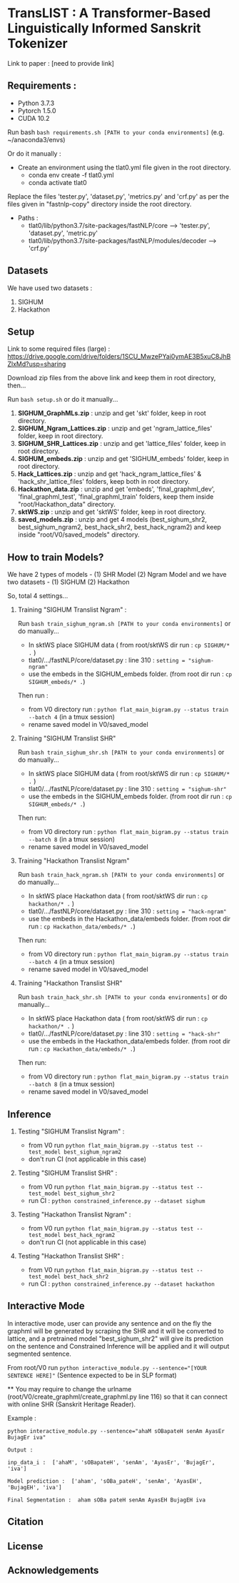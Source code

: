 # TransLIST : A Transformer-Based Linguistically Informed Sanskrit Tokenizer

Link to paper : [need to provide link]

## Requirements :

* Python 3.7.3
* Pytorch 1.5.0
* CUDA 10.2

Run bash ```bash requirements.sh [PATH to your conda environments]``` (e.g. ~/anaconda3/envs)

Or do it manually :

* Create an environment using the tlat0.yml file given in the root directory.
  * conda env create -f tlat0.yml
  * conda activate tlat0

Replace the files 'tester.py', 'dataset.py', 'metrics.py' and 'crf.py' as per the files given in "fastnlp-copy" directory inside the root directory.

* Paths : 
  * tlat0/lib/python3.7/site-packages/fastNLP/core --> 'tester.py', 'dataset.py', 'metric.py'
  * tlat0/lib/python3.7/site-packages/fastNLP/modules/decoder --> 'crf.py'
  
 

## Datasets

We have used two datasets : 

1. SIGHUM
2. Hackathon

## Setup

Link to some required files (large) : https://drive.google.com/drive/folders/1SCU_MwzePYai0ymAE3B5xuC8JhBZlxMd?usp=sharing

Download zip files from the above link and keep them in root directory, then...

Run ```bash setup.sh``` or do it manually...

1. **SIGHUM_GraphMLs.zip** : unzip and get 'skt' folder, keep in root directory.
2. **SIGHUM_Ngram_Lattices.zip** : unzip and get 'ngram_lattice_files' folder, keep in root directory.
3. **SIGHUM_SHR_Lattices.zip** : unzip and get 'lattice_files' folder, keep in root directory.
4. **SIGHUM_embeds.zip** : unzip and get 'SIGHUM_embeds' folder, keep in root directory.
5. **Hack_Lattices.zip** : unzip and get 'hack_ngram_lattice_files' & 'hack_shr_lattice_files' folders, keep both in root directory.
6. **Hackathon_data.zip** : unzip and get 'embeds', 'final_graphml_dev', 'final_graphml_test', 'final_graphml_train' folders, keep them inside "root/Hackathon_data" directory.
7. **sktWS.zip** : unzip and get 'sktWS' folder, keep in root directory.
8. **saved_models.zip** : unzip and get 4 models (best_sighum_shr2, best_sighum_ngram2, best_hack_shr2, best_hack_ngram2) and keep inside "root/V0/saved_models" directory.

## How to train Models?

We have 2 types of models - (1) SHR Model (2) Ngram Model
and we have two datasets - (1) SIGHUM (2) Hackathon

So, total 4 settings...


1. Training "SIGHUM Translist Ngram" : 
	
	Run ```bash train_sighum_ngram.sh [PATH to your conda environments]``` or do manually...
	- In sktWS place SIGHUM data ( from root/sktWS dir run : ```cp SIGHUM/* .``` )
	- tlat0/.../fastNLP/core/dataset.py : line 310 : ```setting = "sighum-ngram"```
	- use the embeds in the SIGHUM_embeds folder. (from root dir run : ```cp SIGHUM_embeds/* .```)
	
	Then run :
	- from V0 directory run : ```python flat_main_bigram.py --status train --batch 4``` (in a tmux session)
	- rename saved model in V0/saved_model

2. Training "SIGHUM Translist SHR"
	
	Run ```bash train_sighum_shr.sh [PATH to your conda environments]``` or do manually...
	- In sktWS place SIGHUM data ( from root/sktWS dir run : ```cp SIGHUM/* .``` )
	- tlat0/.../fastNLP/core/dataset.py : line 310 : ```setting = "sighum-shr"```
	- use the embeds in the SIGHUM_embeds folder. (from root dir run : ```cp SIGHUM_embeds/* .```)
	
	Then run:
	- from V0 directory run : ```python flat_main_bigram.py --status train --batch 8``` (in a tmux session)
	- rename saved model in V0/saved_model
	
3. Training "Hackathon Translist Ngram"
	
	Run ```bash train_hack_ngram.sh [PATH to your conda environments]``` or do manually...
	- In sktWS place Hackathon data ( from root/sktWS dir run : ```cp hackathon/* .``` )
	- tlat0/.../fastNLP/core/dataset.py : line 310 : ```setting = "hack-ngram"```
	- use the embeds in the Hackathon_data/embeds folder. (from root dir run : ```cp Hackathon_data/embeds/* .```)
	
	Then run:
	- from V0 directory run : ```python flat_main_bigram.py --status train --batch 4``` (in a tmux session)
	- rename saved model in V0/saved_model

4. Training "Hackathon Translist SHR"
	
	Run ```bash train_hack_shr.sh [PATH to your conda environments]``` or do manually...
	- In sktWS place Hackathon data ( from root/sktWS dir run : ```cp hackathon/* .``` )
	- tlat0/.../fastNLP/core/dataset.py : line 310 : ```setting = "hack-shr"```
	- use the embeds in the Hackathon_data/embeds folder. (from root dir run : ```cp Hackathon_data/embeds/* .```)
	
	Then run:
	- from V0 directory run : ```python flat_main_bigram.py --status train --batch 8``` (in a tmux session)
	- rename saved model in V0/saved_model

    
## Inference 

1. Testing "SIGHUM Translist Ngram" :
	
	- from V0 run ```python flat_main_bigram.py --status test --test_model best_sighum_ngram2```
	- don't run CI (not applicable in this case)
    
2. Testing "SIGHUM Translist SHR" :
	
	- from V0 run ```python flat_main_bigram.py --status test --test_model best_sighum_shr2```
	- run CI : ```python constrained_inference.py --dataset sighum```

3. Testing "Hackathon Translist Ngram" :
	
	- from V0 run ```python flat_main_bigram.py --status test --test_model best_hack_ngram2```
	- don't run CI (not applicable in this case)
    
4. Testing "Hackathon Translist SHR" :
	
	- from V0 run ```python flat_main_bigram.py --status test --test_model best_hack_shr2```
	- run CI : ```python constrained_inference.py --dataset hackathon``` 

		
## Interactive Mode 

In interactive mode, user can provide any sentence and on the fly the graphml will be generated by scraping the SHR and it will be converted to lattice, and a pretrained model "best_sighum_shr2" will give its prediction on the sentence and Constrained Inference will be applied and it will output segmented sentence.

From root/V0 run ```python interactive_module.py --sentence="[YOUR SENTENCE HERE]"``` (Sentence expected to be in SLP format)

** You may require to change the urlname (root/V0/create_graphml/create_graphml.py line 116) so that it can connect with online SHR (Sanskrit Heritage Reader).

Example : 
```
python interactive_module.py --sentence="ahaM sOBapateH senAm AyasEr BujagEr iva"

Output : 

inp_data_i :  ['ahaM', 'sOBapateH', 'senAm', 'AyasEr', 'BujagEr', 'iva']

Model prediction :  ['aham', 'sOBa_pateH', 'senAm', 'AyasEH', 'BujagEH', 'iva']

Final Segmentation :  aham sOBa pateH senAm AyasEH BujagEH iva
```



## Citation

## License

## Acknowledgements
